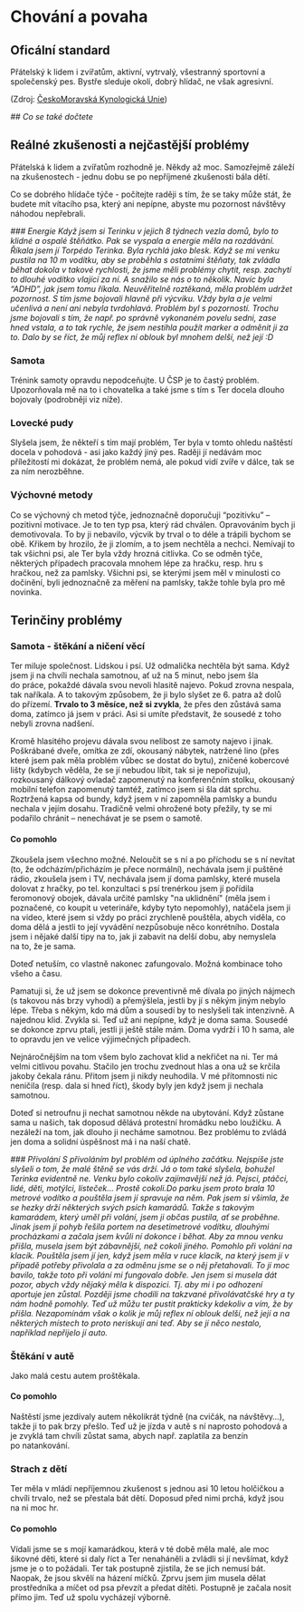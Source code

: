 # Chování a povaha

## Oficální standard

Přátelský k&nbsp;lidem i zvířatům, aktivní, vytrvalý, všestranný sportovní a společenský pes. Bystře sleduje okolí, dobrý hlídač, ne však agresivní.

(Zdroj: [ČeskoMoravská Kynologická Unie](https://www.cmku.cz/cz))

*## Co se také dočtete*

## Reálné zkušenosti a nejčastější problémy
Přátelská k&nbsp;lidem a zvířatům rozhodně je. Někdy až moc. Samozřejmě záleží na&nbsp;zkušenostech - jednu dobu se po nepříjmené zkušenosti bála dětí.

Co se dobrého hlídače týče - počítejte raději s&nbsp;tím, že se taky může stát, že budete mít vítacího psa, který ani nepípne, abyste mu pozornost návštěvy náhodou nepřebrali.


*### Energie
Když jsem si Terinku v jejich 8 týdnech vezla domů, bylo to klidné a ospalé štěňátko. Pak se vyspala a energie měla na rozdávání. Říkala jsem jí Torpédo Terinka. Byla rychlá jako blesk. Když se mi venku pustila na 10 m vodítku, aby se proběhla s ostatními štěňaty, tak zvládla běhat dokola v takové rychlosti, že jsme měli problémy chytit, resp. zachytí to dlouhé vodítko vlající za ní. A snažilo se nás o to několik.
Navíc byla “ADHD”, jak jsem tomu říkala. Neuvěřitelně roztěkaná, měla problém udržet pozornost. S tím jsme bojovali hlavně při výcviku. Vždy byla a je velmi učenlivá a není ani nebyla tvrdohlavá. Problém byl s pozorností. Trochu jsme bojovali s tím, že např. po správně vykonaném povelu sedni, zase hned vstala, a to tak rychle, že jsem nestihla použít marker a odměnit ji za to. Dalo by se říct, že můj reflex ní oblouk byl mnohem delší, než její :D*

### Samota
Trénink samoty opravdu nepodceňujte. U&nbsp;ČSP je to častý problém. Upozorňovala mě na&nbsp;to i chovatelka a také jsme s&nbsp;tím s&nbsp;Ter docela dlouho bojovaly (podrobněji viz níže).

### Lovecké pudy
Slyšela jsem, že někteří s&nbsp;tím mají problém, Ter byla v&nbsp;tomto ohledu naštěstí docela v&nbsp;pohodová - asi jako každý jiný pes. Raději jí nedávám moc příležitostí mi dokázat, že problém nemá, ale pokud vidí zvíře v&nbsp;dálce, tak se za&nbsp;ním nerozběhne.

### Výchovné metody
Co se výchovný ch metod týče, jednoznačně doporučuji “pozitivku” – pozitivní motivace. Je to ten typ psa, který rád chválen. Opravováním bych ji demotivovala. To by ji nebavilo, výcvik by trval o to déle a trápili bychom se obě. Křikem by hrozilo, že ji zlomím, a to jsem nechtěla a nechci. Nemívají to tak všichni psi, ale Ter byla vždy hrozná citlivka.
Co se odměn týče, některých případech pracovala mnohem lépe za hračku, resp. hru s hračkou, než za pamlsky. Všichni psi, se kterými jsem měl v minulosti co dočinění, byli jednoznačně za měření na pamlsky, takže tohle byla pro mě novinka.




## Terinčiny problémy


### Samota - štěkání a ničení věcí
Ter miluje společnost. Lidskou i psí. Už odmalička nechtěla být sama. Když jsem ji na&nbsp;chvíli nechala samotnou, ať už na&nbsp;5&nbsp;minut, nebo jsem šla do&nbsp;práce, pokaždé dávala svou nevoli hlasitě najevo. Pokud zrovna nespala, tak naříkala. A to takovým způsobem, že ji bylo slyšet ze 6.&nbsp;patra až dolů do&nbsp;přízemí. **Trvalo to 3&nbsp;měsíce, než si zvykla**, že přes den zůstává sama doma, zatímco já jsem v&nbsp;práci. Asi si umíte představit, že sousedé z&nbsp;toho nebyli zrovna nadšení.

Kromě hlasitého projevu dávala svou nelibost ze samoty najevo i jinak. Poškrábané dveře, omítka ze&nbsp;zdí, okousaný nábytek, natržené lino (přes které jsem pak měla problém vůbec se dostat do&nbsp;bytu), zničené kobercové lišty (kdybych věděla, že se jí nebudou líbit, tak si je nepořizuju), rozkousaný dálkový ovladač zapomenutý na&nbsp;konferenčním stolku, okousaný mobilní telefon zapomenutý tamtéž, zatímco jsem si šla dát sprchu. Roztržená kapsa od&nbsp;bundy, když jsem v&nbsp;ní zapomněla pamlsky a bundu nechala v jejím dosahu. Tradičně velmi ohrožené boty přežily, ty se mi podařilo chránit – nenechávat je se psem o&nbsp;samotě.



#### Co pomohlo

Zkoušela jsem všechno možné. Neloučit se s&nbsp;ní a po příchodu se s&nbsp;ní nevítat (to, že odcházím/přicházím je přece normální), nechávala jsem jí puštěné rádio, zkoušela jsem i TV, nechávala jsem jí doma pamlsky, které musela dolovat z&nbsp;hračky, po&nbsp;tel. konzultaci s&nbsp;psí trenérkou jsem jí pořídila feromonový obojek, dávala určité pamlsky "na&nbsp;uklidnění" (měla jsem i poznačené, co koupit u&nbsp;veterináře, kdyby tyto  nepomohly), natáčela jsem ji na&nbsp;video, které jsem si vždy po&nbsp;práci zrychleně pouštěla, abych viděla, co doma dělá a jestli to její vyvádění nezpůsobuje něco konrétního. Dostala jsem i nějaké další tipy na&nbsp;to, jak ji zabavit na&nbsp;delší dobu, aby nemyslela na&nbsp;to, že je sama.

Doteď netuším, co vlastně nakonec zafungovalo. Možná kombinace toho všeho a času.

Pamatuji si, že už jsem se dokonce preventivně mě dívala po&nbsp;jiných nájmech (s&nbsp;takovou nás brzy vyhodí) a přemýšlela, jestli by jí s&nbsp;někým jiným nebylo lépe. Třeba s&nbsp;někým, kdo má dům a sousedí by to neslyšeli tak intenzivně. A najednou klid. Zvykla si. Teď už ani nepípne, když je doma sama. Sousedé se dokonce zprvu ptali, jestli ji ještě stále mám. Doma vydrží i 10&nbsp;h sama, ale to opravdu jen ve&nbsp;velice výjimečných případech.

Nejnáročnějším na&nbsp;tom všem bylo zachovat klid a nekřičet na&nbsp;ni. Ter má velmi citlivou povahu. Stačilo jen trochu zvednout hlas a ona už se krčila jakoby čekala ránu. Přitom jsem ji nikdy neuhodila. V&nbsp;mé přítomnosti nic neničila (resp. dala si hned říct), škody byly jen když jsem ji nechala samotnou.

Doteď si netroufnu ji nechat samotnou někde na&nbsp;ubytování. Když zůstane sama u&nbsp;našich, tak doposud dělává protestní hromádku nebo loužičku. A nezáleží na tom, jak dlouho ji necháme samotnou. Bez&nbsp;problému to zvládá jen doma a solidní úspěšnost má i na&nbsp;naší chatě.

*### Přivolání
S přivoláním byl problém od úplného začátku. Nejspíše jste slyšeli o tom, že malé štěně se vás drží. Já o tom také slyšela, bohužel Terinka evidentně ne. Venku bylo cokoliv zajímavější než já. Pejsci, ptáčci, lidé, děti, motýlci, lísteček… Prostě cokoli.Do parku jsem proto brala 10 metrové vodítko a pouštěla jsem jí spravuje na něm. Pak jsem si všimla, že se hezky drží některých svých psích kamarádů. Takže s takovým kamarádem, který uměl při volání, jsem ji občas pustila, ať se proběhne. Jinak jsem jí pohyb řešila portem na desetimetrové vodítku, dlouhými procházkami a začala jsem kvůli ní dokonce i běhat.
Aby za mnou venku přišla, musela jsem být zábavnější, než cokoli jiného. Pomohlo při volání na klacík. Pouštěla jsem jí jen, když jsem měla v ruce klacík, na který jsem jí v případě potřeby přivolala a za odměnu jsme se o něj přetahovali. To jí moc bavilo, takže toto při volání mi fungovalo dobře. Jen jsem si musela dát pozor, abych vždy nějaký měla k dispozici. Tj. aby mi i po odhození aportuje jen zůstal. Později jsme chodili na takzvané přivolávatčské hry a ty nám hodně pomohly. Teď už můžu ter pustit prakticky kdekoliv a vím, že by přišla. Nezapomínám však o kolik je můj reflex ní oblouk delší, než její a na některých místech to proto neriskují ani teď. Aby se jí něco nestalo, například nepřijelo jí auto.*

### Štěkání v autě
Jako malá cestu autem proštěkala.
#### Co pomohlo
Naštěstí jsme jezdívaly autem několikrát týdně (na cvičák, na návštěvy…), takže ji to pak brzy přešlo. Teď už je jízda v&nbsp;autě s&nbsp;ní naprosto pohodová a je zvyklá tam chvíli zůstat sama, abych např. zaplatila za&nbsp;benzín po&nbsp;natankování.

### Strach z dětí
Ter měla v&nbsp;mládí nepříjemnou zkušenost s&nbsp;jednou asi 10 letou holčičkou a chvíli trvalo, než se přestala bát dětí. Doposud před&nbsp;nimi prchá, když jsou na&nbsp;ni moc hr.

#### Co pomohlo

Vídali jsme se s&nbsp;mojí kamarádkou, která v&nbsp;té době měla malé, ale moc šikovné děti, které si daly říct a Ter nenaháněli a zvládli si jí nevšímat, když jsme je o&nbsp;to požádali. Ter tak postupně zjistila, že se jich nemusí bát. Naopak, že jsou skvělí na&nbsp;házení míčků. Zprvu jsem jim musela dělat prostředníka a míčet od psa převzít a předat dítěti. Postupně je začala nosit přímo jim. Teď už spolu vycházejí výborně.